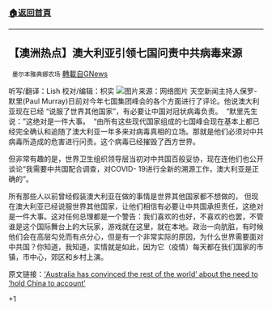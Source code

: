 ###  [:house:返回首頁](https://github.com/ourhimalayas/txt)
---

## 【澳洲热点】澳大利亚引领七国问责中共病毒来源
` 墨尔本雅典娜农场` [轉載自GNews](https://gnews.org/zh-hans/1325791/)

听写/翻译：Lish
校对/编辑：枳实
![]()![](https://gnews-media-offload.s3.amazonaws.com/wp-content/uploads/2021/06/15233031/image001-32.png)图片来源：网络图片
天空新闻主持人保罗-默里(Paul Murray)日前对今年七国集团峰会的各个方面进行了评论。他说澳大利亚现在已经 “说服了世界其他国家”，有必要让中国对冠状病毒负责。  “默里先生说：”这绝对是一件大事。  “由所有这些现代国家组成的七国峰会现在基本上都已经完全确认和追随了澳大利亚一年多来对病毒真相的立场。那就是他们必须对中共病毒所造成的危害进行问责。这个病毒已经摧毁了西方世界。

但非常有趣的是，世界卫生组织领导层当初对中共国百般妥协，现在连他们也公开谈论“我需要中共国配合调查，对COVID- 19进行全新的溯源工作，澳大利亚是正确的”。

所有那些人以前曾经假装澳大利亚在做的事情是世界其他国家都不想做的， 但现在澳大利亚已经说服世界其他国家，让他们相信有必要让中共国承担责任，这绝对是一件大事。这对任何总理都是一个警告：我们喜欢的也好，不喜欢的也罢，不管谁是这个国际舞台上的大玩家，游戏就在这里，就在本地。政治一向肮脏，有时候他们会在高层勾兑而有点分心，但是有一个非常实际的原因，为什么世界需要面对中共国？你知道，我知道，实情就是如此，因为它（疫情）每天都在我们国家的市镇，市中心，郊区和乡村上演。

原文链接：[‘Australia has convinced the rest of the world’ about the need to ‘hold China to account’](https://www.skynews.com.au/details/_6258643746001)

+1

